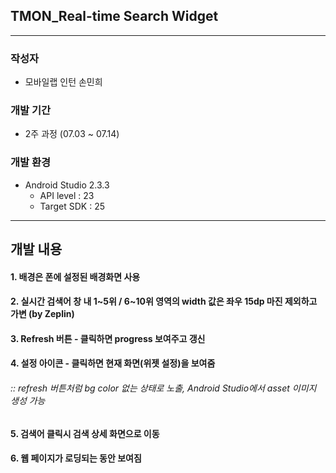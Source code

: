 ## TMON_Real-time Search Widget

---

### 작성자

* 모바일랩 인턴 손민희





### 개발 기간

* 2주 과정 (07.03 ~ 07.14)





### 개발 환경

* Android Studio 2.3.3
  * API level : 23
  * Target SDK : 25


---

## 개발 내용



#### 1. 배경은 폰에 설정된 배경화면 사용

#### 2. 실시간 검색어 창 내 1~5위 / 6~10위 영역의 width 값은 좌우 15dp 마진 제외하고 가변 (by Zeplin)

#### 3. Refresh 버튼 - 클릭하면 progress 보여주고 갱신

#### 4. 설정 아이콘 - 클릭하면 현재 화면(위젯 설정)을 보여줌

###### 	:: refresh 버튼처럼 bg color 없는 상태로 노출, Android Studio에서 asset 이미지 생성 가능 

#### 5. 검색어 클릭시 검색 상세 화면으로 이동

#### 6. 웹 페이지가 로딩되는 동안 보여짐













